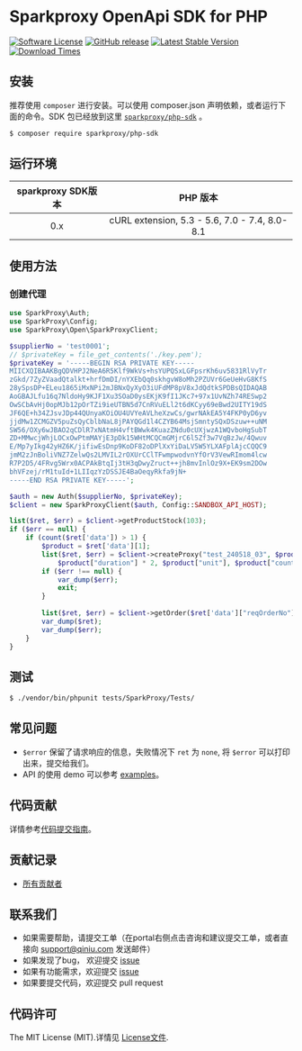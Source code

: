 # Sparkproxy OpenApi SDK for PHP

[![Software License](https://img.shields.io/badge/license-MIT-brightgreen.svg)](LICENSE)
[![GitHub release](https://img.shields.io/github/v/tag/sparkpoxy/spark-sdk-python.svg?label=release)](https://github.com/yungoo/spark-sdk-python/releases)
[![Latest Stable Version](https://img.shields.io/pypi/v/sparkproxy.svg)](https://pypi.python.org/pypi/sparkproxy)
[![Download Times](https://img.shields.io/pypi/dm/sparkproxy.svg)](https://pypi.python.org/pypi/sparkproxy)



## 安装

推荐使用 `composer` 进行安装。可以使用 composer.json 声明依赖，或者运行下面的命令。SDK 包已经放到这里 [`sparkproxy/php-sdk`][install-packagist] 。

```bash
$ composer require sparkproxy/php-sdk
```

## 运行环境

| sparkproxy SDK版本 |                     PHP 版本                      |
|:--------------------:|:-----------------------------------------------:|
|          0.x         | cURL extension,   5.3 - 5.6, 7.0 - 7.4, 8.0-8.1 |

## 使用方法

### 创建代理
```php
use SparkProxy\Auth;
use SparkProxy\Config;
use SparkProxy\Open\SparkProxyClient;

$supplierNo = 'test0001';
// $privateKey = file_get_contents('./key.pem');
$privateKey = '-----BEGIN RSA PRIVATE KEY-----
MIICXQIBAAKBgQDVHPJ2NeA6R5Klf9WkVs+hsYUPQSxLGFpsrKh6uv5831RlVyTr
zGkd/7ZyZVaadQtalkt+hrfDmDI/nYXEbQq0skhgvW8oMh2PZUVr6GeUeHvG8KfS
28ySpsDP+ELeu1865iMxNPi2mJBNxQyXyO3iUFdMP8pV8xJdQdtkSPDBsQIDAQAB
AoGBAJLfu16q7NldoHy9KJF1Xu3SOaD0ysEKjK9fI1JKc7+97x1UvNZh74RESwp2
OwSCbAvHj0opMJb12pOrTZi9ieUTBN5d7CnRVuELl2t6dKCyy69eBwd2UITY19dS
JF6QE+h34ZJsvJDp44QUnyaKOiOU4UVYeAVLheXzwCs/gwrNAkEA5Y4FKP0yD6yv
jjdMw1ZCMGZV5puZsQyCblbNaL8jPAYQGd1l4CZYB64MsjSmntySQxDSzuw++uNM
SW56/OXy6wJBAO2qCDlR7xNAtmH4vftBWwk4KuazZNdu0cUXjwzA1WQvboHgSubT
ZD+MMwcjWhjLOCxOwPtmMAYjE3pDk15WHtMCQCmGMjrC6l5Zf3w7VqBzJw/4Qwuv
E/Mp7yIkg42yHZ6K/jifiwEsDnp9KoDF82oDPlXxYiDaLV5W5YLXAFplAjcCQQC9
jmM2zJnBoliVNZ7ZelwQs2LMVIL2rOXUrCClTFwmpwodvnYfOrV3VewRImom4lcw
R7P2D5/4FRvg5Wrx0ACPAkBtqIj3tH3qDwyZruct++jh8mvInlOz9X+EK9sm2DOw
bhVFzej/rM1tuId+1LIIqzYzDSSJE4BaOeqyRkfa9jN+
-----END RSA PRIVATE KEY-----';

$auth = new Auth($supplierNo, $privateKey);
$client = new SparkProxyClient($auth, Config::SANDBOX_API_HOST);

list($ret, $err) = $client->getProductStock(103);
if ($err == null) {
    if (count($ret['data']) > 1) {
        $product = $ret['data'][1];
        list($ret, $err) = $client->createProxy("test_240518_03", $product["productId"], 2, 
            $product["duration"] * 2, $product["unit"], $product["countryCode"], $product["areaCode"], $product["cityCode"]);
        if ($err !== null) {
            var_dump($err);
            exit;
        } 
    
        list($ret, $err) = $client->getOrder($ret['data']["reqOrderNo"]);
        var_dump($ret);
        var_dump($err);
    }
}
```

## 测试

``` bash
$ ./vendor/bin/phpunit tests/SparkProxy/Tests/
```

## 常见问题

- `$error` 保留了请求响应的信息，失败情况下 `ret` 为 `none`, 将 `$error` 可以打印出来，提交给我们。
- API 的使用 demo 可以参考 [examples](https://github.com/qiniu/php-sdk/tree/master/examples)。

## 代码贡献

详情参考[代码提交指南](https://github.com/yungoo/spark-sdk-php/blob/master/CONTRIBUTING.md)。

## 贡献记录

- [所有贡献者](https://github.com/yungoo/spark-sdk-php/contributors)

## 联系我们

- 如果需要帮助，请提交工单（在portal右侧点击咨询和建议提交工单，或者直接向 support@qiniu.com 发送邮件）
- 如果发现了bug， 欢迎提交 [issue](https://github.com/yungoo/php-sdk/issues)
- 如果有功能需求，欢迎提交 [issue](https://github.com/yungoo/php-sdk/issues)
- 如果要提交代码，欢迎提交 pull request

## 代码许可

The MIT License (MIT).详情见 [License文件](https://github.com/yungoo/spark-sdk-php/blob/master/LICENSE).

[packagist]: http://packagist.org
[install-packagist]: https://packagist.org/packages/sparkproxy/spark-sdk-php
